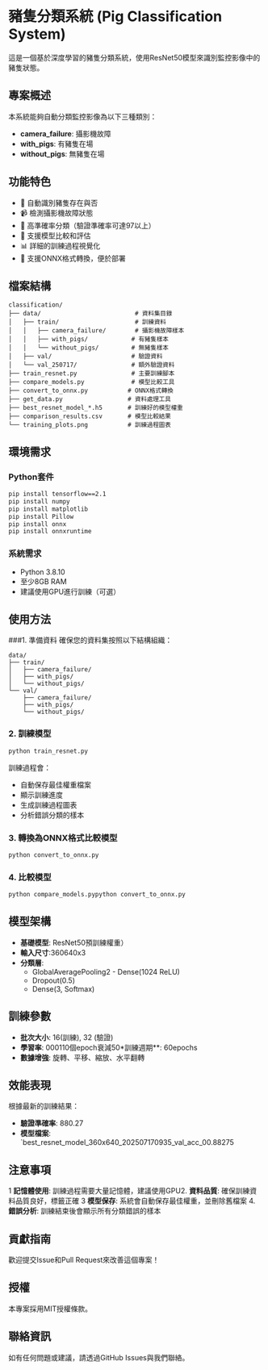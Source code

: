 # 豬隻分類系統 (Pig Classification System)

這是一個基於深度學習的豬隻分類系統，使用ResNet50模型來識別監控影像中的豬隻狀態。

## 專案概述

本系統能夠自動分類監控影像為以下三種類別：
- **camera_failure**: 攝影機故障
- **with_pigs**: 有豬隻在場
- **without_pigs**: 無豬隻在場

## 功能特色

- 🐷 自動識別豬隻存在與否
- 📹 檢測攝影機故障狀態
- 🎯 高準確率分類（驗證準確率可達97以上）
- 🔄 支援模型比較和評估
- 📊 詳細的訓練過程視覺化
- 🚀 支援ONNX格式轉換，便於部署

## 檔案結構

```
classification/
├── data/                          # 資料集目錄
│   ├── train/                     # 訓練資料
│   │   ├── camera_failure/        # 攝影機故障樣本
│   │   ├── with_pigs/            # 有豬隻樣本
│   │   └── without_pigs/         # 無豬隻樣本
│   ├── val/                      # 驗證資料
│   └── val_250717/               # 額外驗證資料
├── train_resnet.py               # 主要訓練腳本
├── compare_models.py             # 模型比較工具
├── convert_to_onnx.py           # ONNX格式轉換
├── get_data.py                  # 資料處理工具
├── best_resnet_model_*.h5       # 訓練好的模型權重
├── comparison_results.csv       # 模型比較結果
└── training_plots.png           # 訓練過程圖表
```

## 環境需求

### Python套件
```bash
pip install tensorflow==2.1
pip install numpy
pip install matplotlib
pip install Pillow
pip install onnx
pip install onnxruntime
```

### 系統需求
- Python 3.8.10
- 至少8GB RAM
- 建議使用GPU進行訓練（可選）

## 使用方法

###1. 準備資料
確保您的資料集按照以下結構組織：
```
data/
├── train/
│   ├── camera_failure/
│   ├── with_pigs/
│   └── without_pigs/
└── val/
    ├── camera_failure/
    ├── with_pigs/
    └── without_pigs/
```

### 2. 訓練模型
```bash
python train_resnet.py
```

訓練過程會：
- 自動保存最佳權重檔案
- 顯示訓練進度
- 生成訓練過程圖表
- 分析錯誤分類的樣本

### 3. 轉換為ONNX格式比較模型
```bash
python convert_to_onnx.py
```

### 4. 比較模型
```bash
python compare_models.pypython convert_to_onnx.py
```

## 模型架構

- **基礎模型**: ResNet50預訓練權重）
- **輸入尺寸**:360640x3
- **分類層**: 
  - GlobalAveragePooling2  - Dense(1024 ReLU)
  - Dropout(0.5)
  - Dense(3, Softmax)

## 訓練參數

- **批次大小**: 16(訓練), 32 (驗證)
- **學習率**: 000110個epoch衰減50*訓練週期**: 60epochs
- **數據增強**: 旋轉、平移、縮放、水平翻轉

## 效能表現

根據最新的訓練結果：
- **驗證準確率**: 880.27
- **模型檔案**: `best_resnet_model_360x640_202507170935_val_acc_00.88275

## 注意事項

1 **記憶體使用**: 訓練過程需要大量記憶體，建議使用GPU2. **資料品質**: 確保訓練資料品質良好，標籤正確
3 **模型保存**: 系統會自動保存最佳權重，並刪除舊檔案
4. **錯誤分析**: 訓練結束後會顯示所有分類錯誤的樣本

## 貢獻指南

歡迎提交Issue和Pull Request來改善這個專案！

## 授權

本專案採用MIT授權條款。

## 聯絡資訊

如有任何問題或建議，請透過GitHub Issues與我們聯絡。 